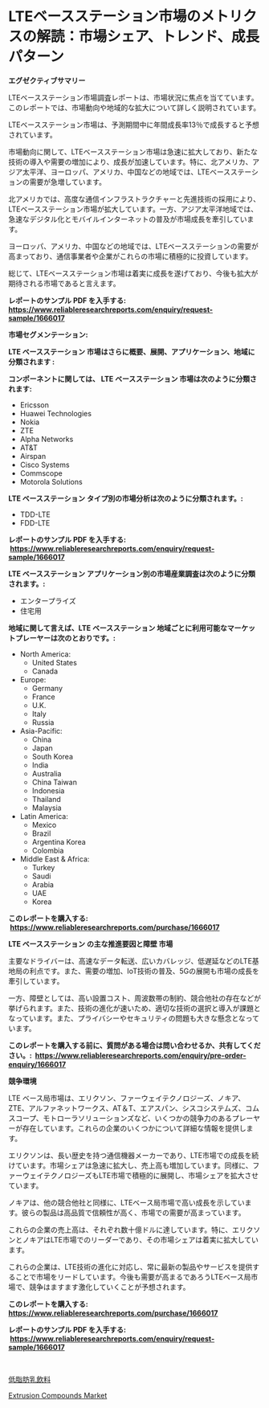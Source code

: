 <p><h1>LTEベースステーション市場のメトリクスの解読：市場シェア、トレンド、成長パターン</h1></p><p><strong>エグゼクティブサマリー</strong></p>
<p><p>LTEベースステーション市場調査レポートは、市場状況に焦点を当てています。このレポートでは、市場動向や地域的な拡大について詳しく説明されています。</p><p>LTEベースステーション市場は、予測期間中に年間成長率13％で成長すると予想されています。</p><p>市場動向に関して、LTEベースステーション市場は急速に拡大しており、新たな技術の導入や需要の増加により、成長が加速しています。特に、北アメリカ、アジア太平洋、ヨーロッパ、アメリカ、中国などの地域では、LTEベースステーションの需要が急増しています。</p><p>北アメリカでは、高度な通信インフラストラクチャーと先進技術の採用により、LTEベースステーション市場が拡大しています。一方、アジア太平洋地域では、急速なデジタル化とモバイルインターネットの普及が市場成長を牽引しています。</p><p>ヨーロッパ、アメリカ、中国などの地域では、LTEベースステーションの需要が高まっており、通信事業者や企業がこれらの市場に積極的に投資しています。</p><p>総じて、LTEベースステーション市場は着実に成長を遂げており、今後も拡大が期待される市場であると言えます。</p></p>
<p><strong>レポートのサンプル PDF を入手する: <a href="https://www.reliableresearchreports.com/enquiry/request-sample/1666017">https://www.reliableresearchreports.com/enquiry/request-sample/1666017</a></strong></p>
<p><strong>市場セグメンテーション:</strong></p>
<p><strong> LTE ベースステーション 市場はさらに概要、展開、アプリケーション、地域に分類されます :</strong></p>
<p><strong>コンポーネントに関しては、 LTE ベースステーション 市場は次のように分類されます: &nbsp;</strong></p>
<p><ul><li>Ericsson</li><li>Huawei Technologies</li><li>Nokia</li><li>ZTE</li><li>Alpha Networks</li><li>AT&T</li><li>Airspan</li><li>Cisco Systems</li><li>Commscope</li><li>Motorola Solutions</li></ul></p>
<p><strong> LTE ベースステーション タイプ別の市場分析は次のように分類されます。:</strong></p>
<p><ul><li>TDD-LTE</li><li>FDD-LTE</li></ul></p>
<p><strong>レポートのサンプル PDF を入手する: &nbsp;<a href="https://www.reliableresearchreports.com/enquiry/request-sample/1666017">https://www.reliableresearchreports.com/enquiry/request-sample/1666017</a></strong></p>
<p><strong> LTE ベースステーション アプリケーション別の市場産業調査は次のように分類されます。:</strong></p>
<p><ul><li>エンタープライズ</li><li>住宅用</li></ul></p>
<p><strong>地域に関して言えば、LTE ベースステーション 地域ごとに利用可能なマーケットプレーヤーは次のとおりです。:</strong></p>
<p><ul>
    <li>
        North America:
        <ul>
            <li>United States</li>
            <li>Canada</li>
        </ul>
    </li>
    <li>
        Europe:
        <ul>
            <li>Germany</li>
            <li>France</li>
            <li>U.K.</li>
            <li>Italy</li>
            <li>Russia</li>
        </ul>
    </li>
    <li>
        Asia-Pacific:
        <ul>
            <li>China</li>
            <li>Japan</li>
            <li>South Korea</li>
            <li>India</li>
            <li>Australia</li>
            <li>China Taiwan</li>
            <li>Indonesia</li>
            <li>Thailand</li>
            <li>Malaysia</li>
        </ul>
    </li>
    <li>
        Latin America:
        <ul>
            <li>Mexico</li>
            <li>Brazil</li>
            <li>Argentina Korea</li>
            <li>Colombia</li>
        </ul>
    </li>
    <li>
        Middle East & Africa:
        <ul>
            <li>Turkey</li>
            <li>Saudi</li>
            <li>Arabia</li>
            <li>UAE</li>
            <li>Korea</li>
        </ul>
    </li>
    </ul></p>
<p><strong>このレポートを購入する: &nbsp;<a href="https://www.reliableresearchreports.com/purchase/1666017">https://www.reliableresearchreports.com/purchase/1666017</a></strong></p>
<p><strong>LTE ベースステーション の主な推進要因と障壁 市場</strong></p>
<p><p>主要なドライバーは、高速なデータ転送、広いカバレッジ、低遅延などのLTE基地局の利点です。また、需要の増加、IoT技術の普及、5Gの展開も市場の成長を牽引しています。</p><p>一方、障壁としては、高い設置コスト、周波数帯の制約、競合他社の存在などが挙げられます。また、技術の進化が速いため、適切な技術の選択と導入が課題となっています。また、プライバシーやセキュリティの問題も大きな懸念となっています。</p></p>
<p><strong>このレポートを購入する前に、質問がある場合は問い合わせるか、共有してください。:&nbsp; <a href="https://www.reliableresearchreports.com/enquiry/pre-order-enquiry/1666017">https://www.reliableresearchreports.com/enquiry/pre-order-enquiry/1666017</a></strong></p>
<p><strong>競争環境</strong></p>
<p><p>LTE ベース局市場は、エリクソン、ファーウェイテクノロジーズ、ノキア、ZTE、アルファネットワークス、AT＆T、エアスパン、シスコシステムズ、コムスコープ、モトローラソリューションズなど、いくつかの競争力のあるプレーヤーが存在しています。これらの企業のいくつかについて詳細な情報を提供します。</p><p>エリクソンは、長い歴史を持つ通信機器メーカーであり、LTE市場での成長を続けています。市場シェアは急速に拡大し、売上高も増加しています。同様に、ファーウェイテクノロジーズもLTE市場で積極的に展開し、市場シェアを拡大させています。</p><p>ノキアは、他の競合他社と同様に、LTEベース局市場で高い成長を示しています。彼らの製品は高品質で信頼性が高く、市場での需要が高まっています。</p><p>これらの企業の売上高は、それぞれ数十億ドルに達しています。特に、エリクソンとノキアはLTE市場でのリーダーであり、その市場シェアは着実に拡大しています。</p><p>これらの企業は、LTE技術の進化に対応し、常に最新の製品やサービスを提供することで市場をリードしています。今後も需要が高まるであろうLTEベース局市場で、競争はますます激化していくことが予想されます。</p></p>
<p><strong>このレポートを購入する: &nbsp; <a href="https://www.reliableresearchreports.com/purchase/1666017">https://www.reliableresearchreports.com/purchase/1666017</a></strong></p>
<p><strong>レポートのサンプル PDF を入手する: &nbsp;<a href="https://www.reliableresearchreports.com/enquiry/request-sample/1666017">https://www.reliableresearchreports.com/enquiry/request-sample/1666017</a></strong><strong></strong></p>
<p>&nbsp;</p>
<p><p><a href="https://github.com/SarahFahey88/Market-Research-Report-List-1/blob/main/447989115067.md">低脂肪乳飲料</a></p><p><a href="https://pretty-mail-caf.notion.site/Extrusion-Compounds-Market-Research-Report-The-Key-To-Successful-Business-Strategy-Forecasted-for-P-f49d5e402d644d25b8791505ddfe4a0b">Extrusion Compounds Market</a></p></p>